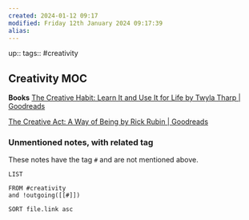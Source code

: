 ```yaml
---
created: 2024-01-12 09:17
modified: Friday 12th January 2024 09:17:39
alias:
---
```

up::
tags:: #creativity

## Creativity MOC

**Books**
[The Creative Habit: Learn It and Use It for Life by Twyla Tharp | Goodreads](https://www.goodreads.com/en/book/show/254799)

[The Creative Act: A Way of Being by Rick Rubin | Goodreads](https://www.goodreads.com/en/book/show/60965426)


### Unmentioned notes, with related tag
These notes have the tag `#` and are not mentioned above.
```dataview
LIST

FROM #creativity
and !outgoing([[#]])

SORT file.link asc
```
